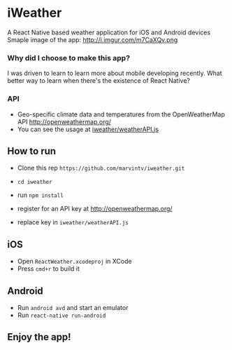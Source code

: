 # iWeather
A React Native based weather application for iOS and Android devices
Smaple image of the app: http://i.imgur.com/m7CaXQv.png

### Why did I choose to make this app?
I was driven to learn to learn more about mobile developing recently. What better way to learn when there's the existence of React Native? 
### API
 + Geo-specific climate data and temperatures from the OpenWeatherMap API http://openweathermap.org/
 + You can see the usage at [iweather/weatherAPI.js](https://github.com/marvintv/iweather/blob/master/weatherAPI.js)


## How to run
+ Clone this rep `https://github.com/marvintv/iweather.git`
+ `cd iweather`
+ run `npm install`

+ register for an API key at http://openweathermap.org/
+ replace key in `iweather/weatherAPI.js`



## iOS

+ Open `ReactWeather.xcodeproj` in XCode
+ Press `cmd+r` to build it

## Android

+ Run `android avd` and start an emulator
+ Run `react-native run-android`
 

**Enjoy the app!**
------------------

